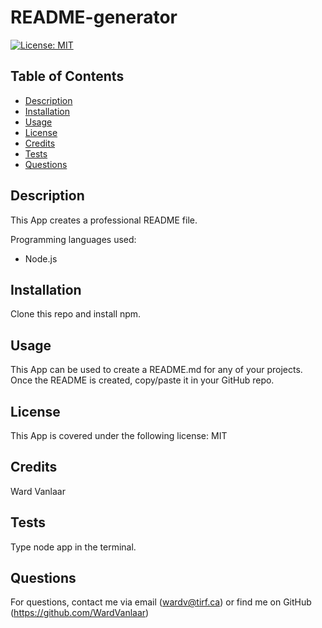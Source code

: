 
# README-generator
[![License: MIT](https://img.shields.io/badge/License-MIT-yellow.svg)](https://opensource.org/licenses/MIT)
## Table of Contents
* [Description](#Description)
* [Installation](#Installation)
* [Usage](#Usage)
* [License](#License)
* [Credits](#Credits)
* [Tests](#Tests)
* [Questions](#Questions)


## Description
This App creates a professional README file.

Programming languages used:
* Node.js


## Installation
Clone this repo and install npm.

## Usage
This App can be used to create a README.md for any of your projects. Once the README is created, copy/paste it in your GitHub repo.

## License
This App is covered under the following license: MIT

## Credits
Ward Vanlaar

## Tests
Type node app in the terminal.

## Questions
For questions, contact me via email (wardv@tirf.ca) or find me on GitHub (https://github.com/WardVanlaar)
  